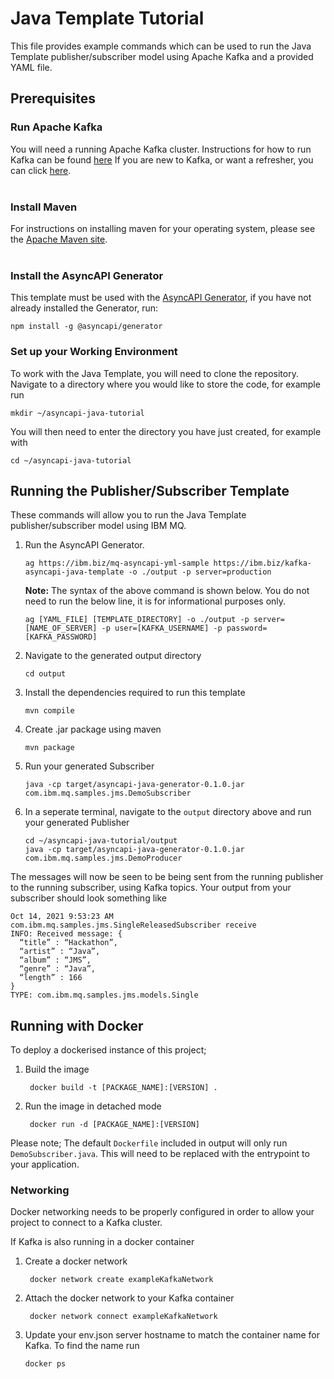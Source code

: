 Java Template Tutorial
===

This file provides example commands which can be used to run the Java Template publisher/subscriber model using Apache Kafka and a provided YAML file.

## Prerequisites

### Run Apache Kafka
You will need a running Apache Kafka cluster. Instructions for how to run Kafka can be found [here](https://kafka.apache.org/quickstart) If you are new to Kafka, or want a refresher, you can click [here](https://kafka.apache.org/intro).
<br></br>

### Install Maven
For instructions on installing maven for your operating system, please see the [Apache Maven site](https://maven.apache.org/install.html).
<br></br>

### Install the AsyncAPI Generator
This template must be used with the [AsyncAPI Generator](https://github.com/asyncapi/generator/), if you have not already installed the Generator, run:
```
npm install -g @asyncapi/generator
```
### Set up your Working Environment
To work with the Java Template, you will need to clone the repository. Navigate to a directory where you would like to store the code, for example run
```
mkdir ~/asyncapi-java-tutorial
```
You will then need to enter the directory you have just created, for example with
```
cd ~/asyncapi-java-tutorial
```

## Running the Publisher/Subscriber Template
These commands will allow you to run the Java Template publisher/subscriber model using IBM MQ.
1. Run the AsyncAPI Generator.
    ```
    ag https://ibm.biz/mq-asyncapi-yml-sample https://ibm.biz/kafka-asyncapi-java-template -o ./output -p server=production
    ```
    **Note:** The syntax of the above command is shown below. You do not need to run the below line, it is for informational purposes only.
    ```
    ag [YAML_FILE] [TEMPLATE_DIRECTORY] -o ./output -p server=[NAME_OF_SERVER] -p user=[KAFKA_USERNAME] -p password=[KAFKA_PASSWORD]
    ```
2. Navigate to the generated output directory
    ```
    cd output
    ```
3. Install the dependencies required to run this template
    ```
    mvn compile
    ```
4. Create .jar package using maven
    ```
    mvn package
    ```
5. Run your generated Subscriber
    ```
    java -cp target/asyncapi-java-generator-0.1.0.jar com.ibm.mq.samples.jms.DemoSubscriber
    ```
6. In a seperate terminal, navigate to the `output` directory above and run your generated Publisher
    ```
    cd ~/asyncapi-java-tutorial/output
    java -cp target/asyncapi-java-generator-0.1.0.jar com.ibm.mq.samples.jms.DemoProducer
    ```

The messages will now be seen to be being sent from the running publisher to the running subscriber, using Kafka topics. Your output from your subscriber should look something like
```
Oct 14, 2021 9:53:23 AM com.ibm.mq.samples.jms.SingleReleasedSubscriber receive
INFO: Received message: {
  “title” : “Hackathon”,
  “artist” : “Java”,
  “album” : “JMS”,
  “genre” : “Java”,
  “length” : 166
}
TYPE: com.ibm.mq.samples.jms.models.Single
```

## Running with Docker
To deploy a dockerised instance of this project;

1. Build the image
   ```
    docker build -t [PACKAGE_NAME]:[VERSION] .
   ```

2. Run the image in detached mode
   ```
    docker run -d [PACKAGE_NAME]:[VERSION]
   ```

Please note; The default `Dockerfile` included in output will only run `DemoSubscriber.java`. This will need to be replaced with the entrypoint to your application.

### Networking
Docker networking needs to be properly configured in order to allow your project to connect to a Kafka cluster.

If Kafka is also running in a docker container
1. Create a docker network
   ```
    docker network create exampleKafkaNetwork
   ```
2. Attach the docker network to your Kafka container
   ```
    docker network connect exampleKafkaNetwork
   ```
3. Update your env.json server hostname to match the container name for Kafka. To find the name run
   ```
   docker ps
   ```
